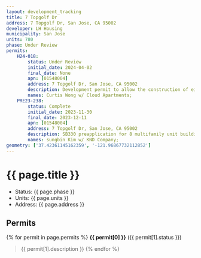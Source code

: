 ```yaml
---
layout: development_tracking
title: 7 Topgolf Dr
address: 7 Topgolf Dr, San Jose, CA 95002
developer: LH Housing
municipality: San Jose
units: 780
phase: Under Review
permits:
    H24-018:
        status: Under Review
        initial_date: 2024-04-02
        final_date: None
        apn: [01548004]
        address: 7 Topgolf Dr, San Jose, CA 95002
        description: Development permit to allow the construction of eight 7-story buildings consisting of 780 units of 100% affordable housing and 16,238 square feet of commercial space on 3.28-gross acre site.
        names: Curtis Wong w/ Cloud Apartments;
    PRE23-238:
        status: Complete
        initial_date: 2023-11-30
        final_date: 2023-12-11
        apn: [01548004]
        address: 7 Topgolf Dr, San Jose, CA 95002
        description: SB330 preapplication for 8 multifamily unit buildings with 804 units
        names: sungbin Kim w/ KND Company;
geometry: ['37.42361145162359', '-121.96867732112852']
---
```

# {{ page.title }}
- Status: {{ page.phase }}
- Units: {{ page.units }}
- Address: {{ page.address }}

## Permits
{% for permit in page.permits %}
  **{{ permit[0] }}** ({{ permit[1].status }})
  >{{ permit[1].description }}
{% endfor %}
